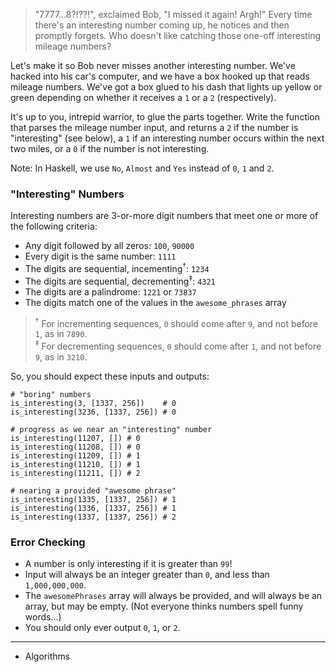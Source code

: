 > "7777...8?!??!", exclaimed Bob, "I missed it again! Argh!" Every time there's an interesting number coming up, he notices and then promptly forgets. Who doesn't like catching those one-off interesting mileage numbers?

Let's make it so Bob never misses another interesting number. We've hacked into his car's computer, and we have a box hooked up that reads mileage numbers. We've got a box glued to his dash that lights up yellow or green depending on whether it receives a `1` or a `2` (respectively).

It's up to you, intrepid warrior, to glue the parts together. Write the function that parses the mileage number input, and returns a `2` if the number is "interesting" (see below), a `1` if an interesting number occurs within the next two miles, or a `0` if the number is not interesting.

Note: In Haskell, we use `No`, `Almost` and `Yes` instead of `0`, `1` and `2`.

### "Interesting" Numbers
Interesting numbers are 3-or-more digit numbers that meet one or more of the following criteria:

- Any digit followed by all zeros: `100`, `90000`
- Every digit is the same number: `1111`
- The digits are sequential, incementing<sup>†</sup>: `1234`
- The digits are sequential, decrementing<sup>‡</sup>: `4321`
- The digits are a palindrome: `1221` or `73837`
- The digits match one of the values in the `awesome_phrases` array

> <sup>†</sup> For incrementing sequences, `0` should come after `9`, and not before `1`, as in `7890`.
<br /> <sup>‡</sup> For decrementing sequences, `0` should come after `1`, and not before `9`, as in `3210`.

So, you should expect these inputs and outputs:

```
# "boring" numbers
is_interesting(3, [1337, 256])    # 0
is_interesting(3236, [1337, 256]) # 0

# progress as we near an "interesting" number
is_interesting(11207, []) # 0
is_interesting(11208, []) # 0
is_interesting(11209, []) # 1
is_interesting(11210, []) # 1
is_interesting(11211, []) # 2

# nearing a provided "awesome phrase"
is_interesting(1335, [1337, 256]) # 1
is_interesting(1336, [1337, 256]) # 1
is_interesting(1337, [1337, 256]) # 2
```

### Error Checking
- A number is only interesting if it is greater than `99`!
- Input will always be an integer greater than `0`, and less than `1,000,000,000`.
- The `awesomePhrases` array will always be provided, and will always be an array, but may be empty. (Not everyone thinks numbers spell funny words...)
- You should only ever output `0`, `1`, or `2`.

---

- Algorithms
